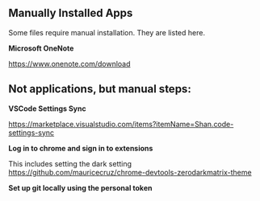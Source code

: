 ## Manually Installed Apps

Some files require manual installation. They are listed here.


**Microsoft OneNote**

https://www.onenote.com/download


## Not applications, but manual steps:


**VSCode Settings Sync**

https://marketplace.visualstudio.com/items?itemName=Shan.code-settings-sync

**Log in to chrome and sign in to extensions**

This includes setting the dark setting https://github.com/mauricecruz/chrome-devtools-zerodarkmatrix-theme

**Set up git locally using the personal token**